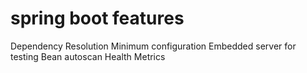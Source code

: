 # spring boot features

 Dependency Resolution
 Minimum configuration
 Embedded server for testing
 Bean autoscan
 Health Metrics
